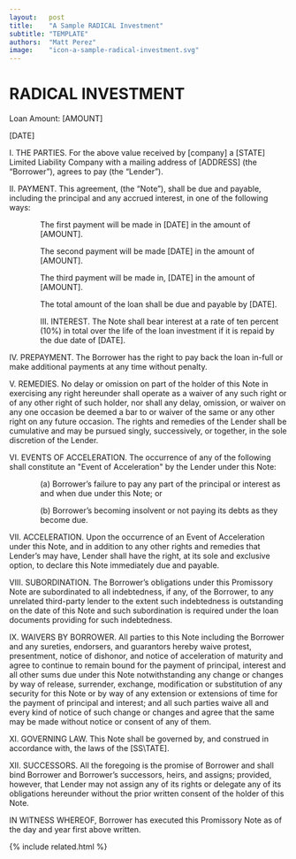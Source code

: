```yaml
---
layout:   post
title:    "A Sample RADICAL Investment"
subtitle: "TEMPLATE"
authors:  "Matt Perez"
image:    "icon-a-sample-radical-investment.svg"
---
```


<div style="display:none;">
 <p>A sample <span class="_paradigm">RADICAL</span> invesmentment.</p>
</div>

<h1>RADICAL INVESTMENT</h1>
 <p>Loan Amount:  [AMOUNT]</p>
 <p>[DATE]</p>
 <p space="text-indent:4em; ">I. THE PARTIES. For the above value received by [company] a [STATE] Limited Liability Company with a mailing address of [ADDRESS] (the “Borrower”), agrees to pay (the “Lender”).</p>
 <p space="text-indent:4em; ">II. PAYMENT. This agreement, (the “Note”), shall be due and payable, including the principal and any accrued interest, in one of the following ways:</p>
 <p>
  <div style="margin-left:4em; ">
   <p>The first payment will be made in  [DATE] in the amount of [AMOUNT].</p>
   <p>The second payment will be made  [DATE] in the amount of [AMOUNT].</p>
   <p>The third payment will be made in, [DATE] in the amount of [AMOUNT].</p>
   <p>The total amount of the loan shall be due and payable by [DATE].</p>
   <p>III. INTEREST. The Note shall bear interest at a rate of ten percent (10%) in total over the life of the loan investment if it is repaid by the due date of [DATE].</p>
  </div>
 </p>
 <p space="text-indent:4em; ">IV. PREPAYMENT. The Borrower has the right to pay back the loan in-full or make additional payments at any time without penalty.</p>
 <p space="text-indent:4em; ">V. REMEDIES. No delay or omission on part of the holder of this Note in exercising any right hereunder shall operate as a waiver of any such right or of any other right of such holder, nor shall any delay, omission, or waiver on any one occasion be deemed a bar to or waiver of the same or any other right on any future occasion. The rights and remedies of the Lender shall be cumulative and may be pursued singly, successively, or together, in the sole discretion of the Lender.</p>
 <p space="text-indent:4em; ">VI. EVENTS OF ACCELERATION. The occurrence of any of the following shall constitute an "Event of Acceleration" by the Lender under this Note:</p>
 <p>
  <div style="margin-left:4em; ">
   <p>(a) Borrower’s failure to pay any part of the principal or interest as and when due under this Note; or</p>
   <p>(b) Borrower’s becoming insolvent or not paying its debts as they become due.</p>
  </div>
 <p space="text-indent:4em; ">VII. ACCELERATION. Upon the occurrence of an Event of Acceleration under this Note, and in addition to any other rights and remedies that Lender’s may have, Lender shall have the right, at its sole and exclusive option, to declare this Note immediately due and payable.</p>
 <p space="text-indent:4em; ">VIII. SUBORDINATION. The Borrower’s obligations under this Promissory Note are subordinated to all indebtedness, if any, of the Borrower, to any unrelated third-party lender to the extent such indebtedness is outstanding on the date of this Note and such subordination is required under the loan documents providing for such indebtedness.</p>
 <p space="text-indent:4em; ">IX. WAIVERS BY BORROWER. All parties to this Note including the Borrower and any sureties, endorsers, and guarantors hereby waive protest, presentment, notice of dishonor, and notice of acceleration of maturity and agree to continue to remain bound for the payment of principal, interest and all other sums due under this Note notwithstanding any change or changes by way of release, surrender, exchange, modification or substitution of any security for this Note or by way of any extension or extensions of time for the payment of principal and interest; and all such parties waive all and every kind of notice of such change or changes and agree that the same may be made without notice or consent of any of them.</p>
 <p space="text-indent:4em; ">XI. GOVERNING LAW. This Note shall be governed by, and construed in accordance with, the laws of the [SS\TATE].</p>
 <p space="text-indent:4em; ">XII. SUCCESSORS. All the foregoing is the promise of Borrower and shall bind Borrower and Borrower&rsquo;s successors, heirs, and assigns; provided, however, that Lender may not assign any of its rights or delegate any of its obligations hereunder without the prior written consent of the holder of this Note.</p>
 <p>IN WITNESS WHEREOF, Borrower has executed this Promissory Note as of the day and year first above written.</p>

{% include related.html %}